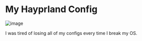 # My Hayprland Config

![image](https://github.com/user-attachments/assets/d82795c9-ce33-4d07-a05e-d0df9f5f8aad)

I was tired of losing all of my configs every time I break my OS.
